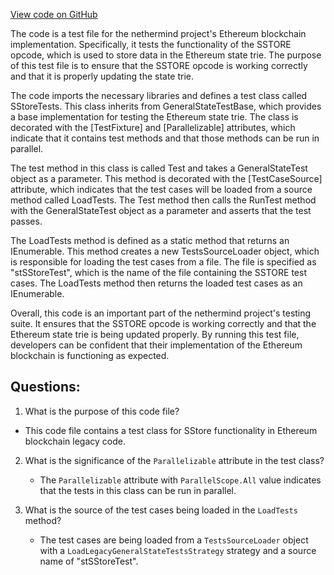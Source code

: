 [View code on GitHub](https://github.com/nethermindeth/nethermind/Ethereum.Blockchain.Legacy.Test/SStoreTests.cs)

The code is a test file for the nethermind project's Ethereum blockchain implementation. Specifically, it tests the functionality of the SSTORE opcode, which is used to store data in the Ethereum state trie. The purpose of this test file is to ensure that the SSTORE opcode is working correctly and that it is properly updating the state trie.

The code imports the necessary libraries and defines a test class called SStoreTests. This class inherits from GeneralStateTestBase, which provides a base implementation for testing the Ethereum state trie. The class is decorated with the [TestFixture] and [Parallelizable] attributes, which indicate that it contains test methods and that those methods can be run in parallel.

The test method in this class is called Test and takes a GeneralStateTest object as a parameter. This method is decorated with the [TestCaseSource] attribute, which indicates that the test cases will be loaded from a source method called LoadTests. The Test method then calls the RunTest method with the GeneralStateTest object as a parameter and asserts that the test passes.

The LoadTests method is defined as a static method that returns an IEnumerable<GeneralStateTest>. This method creates a new TestsSourceLoader object, which is responsible for loading the test cases from a file. The file is specified as "stSStoreTest", which is the name of the file containing the SSTORE test cases. The LoadTests method then returns the loaded test cases as an IEnumerable<GeneralStateTest>.

Overall, this code is an important part of the nethermind project's testing suite. It ensures that the SSTORE opcode is working correctly and that the Ethereum state trie is being updated properly. By running this test file, developers can be confident that their implementation of the Ethereum blockchain is functioning as expected.
## Questions: 
 1. What is the purpose of this code file?
   - This code file contains a test class for SStore functionality in Ethereum blockchain legacy code.

2. What is the significance of the `Parallelizable` attribute in the test class?
   - The `Parallelizable` attribute with `ParallelScope.All` value indicates that the tests in this class can be run in parallel.

3. What is the source of the test cases being loaded in the `LoadTests` method?
   - The test cases are being loaded from a `TestsSourceLoader` object with a `LoadLegacyGeneralStateTestsStrategy` strategy and a source name of "stSStoreTest".